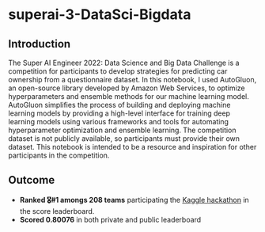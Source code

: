 # superai-3-DataSci-Bigdata

## Introduction

  The Super AI Engineer 2022: Data Science and Big Data Challenge is a competition for participants to develop strategies for predicting car ownership from a questionnaire dataset. In this notebook, I used AutoGluon, an open-source library developed by Amazon Web Services, to optimize hyperparameters and ensemble methods for our machine learning model. AutoGluon simplifies the process of building and deploying machine learning models by providing a high-level interface for training deep learning models using various frameworks and tools for automating hyperparameter optimization and ensemble learning. The competition dataset is not publicly available, so participants must provide their own dataset. This notebook is intended to be a resource and inspiration for other participants in the competition.
  
 ## Outcome

- **Ranked 🎖️#1 amongs 208 teams** participating the [Kaggle hackathon](https://www.kaggle.com/competitions/hackathon-online-data-science-and-big-data/leaderboard) in the score leaderboard.
- **Scored 0.80076** in both private and public leaderboard

